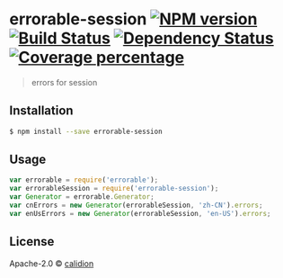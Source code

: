 # errorable-session [![NPM version][npm-image]][npm-url] [![Build Status][travis-image]][travis-url] [![Dependency Status][daviddm-image]][daviddm-url] [![Coverage percentage][coveralls-image]][coveralls-url]
> errors for session

## Installation

```sh
$ npm install --save errorable-session
```

## Usage

```js
var errorable = require('errorable');
var errorableSession = require('errorable-session');
var Generator = errorable.Generator;
var cnErrors = new Generator(errorableSession, 'zh-CN').errors;
var enUsErrors = new Generator(errorableSession, 'en-US').errors;

```
## License

Apache-2.0 © [calidion](calidion.github.io)


[npm-image]: https://badge.fury.io/js/errorable-session.svg
[npm-url]: https://npmjs.org/package/errorable-session
[travis-image]: https://travis-ci.org/Errorable/errorable-session.svg?branch=master
[travis-url]: https://travis-ci.org/Errorable/errorable-session
[daviddm-image]: https://david-dm.org/Errorable/errorable-session.svg?theme=shields.io
[daviddm-url]: https://david-dm.org/Errorable/errorable-session
[coveralls-image]: https://coveralls.io/repos/Errorable/errorable-session/badge.svg
[coveralls-url]: https://coveralls.io/r/Errorable/errorable-session
